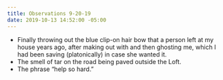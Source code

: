 ```yaml
---
title: Observations 9-20-19
date: 2019-10-13 14:52:00 -05:00
---
```


- Finally throwing out the blue clip-on hair bow that a person left at my house years ago, after making out with and then ghosting me, which I had been saving (platonically) in case she wanted it.
- The smell of tar on the road being paved outside the Loft.
- The phrase “help so hard.”
